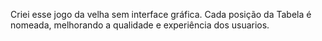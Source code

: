 Criei esse jogo da velha sem interface gráfica. Cada posição da Tabela é nomeada, melhorando a qualidade e experiência dos usuarios.
